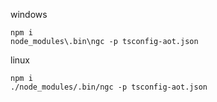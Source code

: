 windows
```
npm i
node_modules\.bin\ngc -p tsconfig-aot.json
```
linux
```
npm i
./node_modules/.bin/ngc -p tsconfig-aot.json
```
